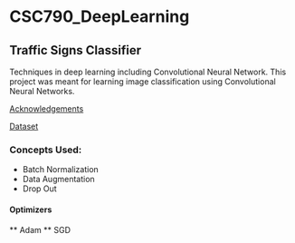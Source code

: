 # CSC790_DeepLearning

## Traffic Signs Classifier

Techniques in deep learning including Convolutional Neural Network. This project was meant for learning image classification using Convolutional Neural Networks.

[Acknowledgements](https://github.com/thevickypedia/CSC790_DeepLearning/blob/master/Acknowledgements.txt)

[Dataset](https://www.kaggle.com/tomerel/traffic-signs-pickled-dataset/download)

### Concepts Used:
* Batch Normalization
* Data Augmentation
* Drop Out

#### Optimizers
** Adam
** SGD
